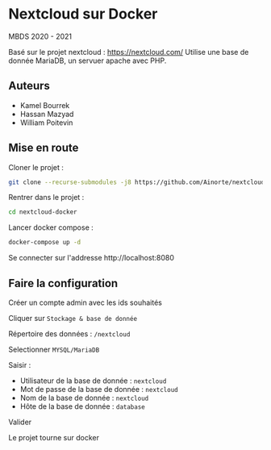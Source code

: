 # Nextcloud sur Docker

MBDS 2020 - 2021

Basé sur le projet nextcloud : https://nextcloud.com/
Utilise une base de donnée MariaDB, un servuer apache avec PHP.

## Auteurs

- Kamel Bourrek
- Hassan Mazyad
- William Poitevin

## Mise en route

Cloner le projet : 

```sh
git clone --recurse-submodules -j8 https://github.com/Ainorte/nextcloud-docker
```

Rentrer dans le projet :

```sh
cd nextcloud-docker
```

Lancer docker compose :

```sh
docker-compose up -d
```

Se connecter sur l'addresse http://localhost:8080


## Faire la configuration

Créer un compte admin avec les ids souhaités

Cliquer sur `Stockage & base de donnée`

Répertoire des données : `/nextcloud`

Selectionner `MYSQL/MariaDB`

Saisir :

- Utilisateur de la base de donnée : `nextcloud`
- Mot de passe de la base de donnée : `nextcloud`
- Nom de la base de donnée : `nextcloud`
- Hôte de la base de donnée : `database`

Valider

Le projet tourne sur docker
